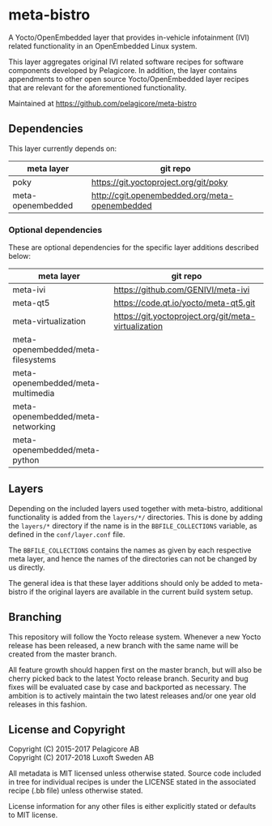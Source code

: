# meta-bistro

A Yocto/OpenEmbedded layer that provides in-vehicle infotainment (IVI) 
related functionality in an OpenEmbedded Linux system.

This layer aggregates original IVI related software recipes for software
components developed by Pelagicore. In addition, the layer contains
appendments to other open source Yocto/OpenEmbedded layer recipes
that are relevant for the aforementioned functionality.

Maintained at https://github.com/pelagicore/meta-bistro

## Dependencies

This layer currently depends on:

| meta layer             | git repo |
| ---------------------- |----------|
| poky                   | https://git.yoctoproject.org/git/poky |
| meta-openembedded      | http://cgit.openembedded.org/meta-openembedded |

### Optional dependencies

These are optional dependencies for the specific layer additions described
below:

| meta layer             | git repo |
| ---------------------- | -------- |
| meta-ivi               | https://github.com/GENIVI/meta-ivi |
| meta-qt5               | https://code.qt.io/yocto/meta-qt5.git |
| meta-virtualization    | https://git.yoctoproject.org/git/meta-virtualization |
| meta-openembedded/meta-filesystems | |
| meta-openembedded/meta-multimedia | |
| meta-openembedded/meta-networking | |
| meta-openembedded/meta-python | |

## Layers

Depending on the included layers used together with meta-bistro, additional
functionality is added from the `layers/*/` directories. This is done by adding
the `layers/*` directory if the name is in the `BBFILE_COLLECTIONS` variable,
as defined in the `conf/layer.conf` file.

The `BBFILE_COLLECTIONS` contains the names as given by each respective meta
layer, and hence the names of the directories can not be changed by us directly.

The general idea is that these layer additions should only be added to 
meta-bistro if the original layers are available in the current build system
setup.

## Branching

This repository will follow the Yocto release system. Whenever a new Yocto
release has been released, a new branch with the same name will be created
from the master branch.

All feature growth should happen first on the master branch, but will also be
cherry picked back to the latest Yocto release branch. Security and bug fixes
will be evaluated case by case and backported as necessary. The ambition is to
actively maintain the two latest releases and/or one year old releases in
this fashion.

## License and Copyright

Copyright (C) 2015-2017 Pelagicore AB  
Copyright (C) 2017-2018 Luxoft Sweden AB

All metadata is MIT licensed unless otherwise stated. Source code included
in tree for individual recipes is under the LICENSE stated in the associated
recipe (.bb file) unless otherwise stated.

License information for any other files is either explicitly stated
or defaults to MIT license.
